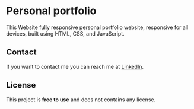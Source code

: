# Personal portfolio

This Website fully responsive personal portfolio website, responsive for all devices, built using HTML, CSS, and JavaScript.


## Contact



If you want to contact me you can reach me at [LinkedIn](https://www.linkedin.com/in/abisola-afeez-adegoke/).

## License

This project is **free to use** and does not contains any license.

